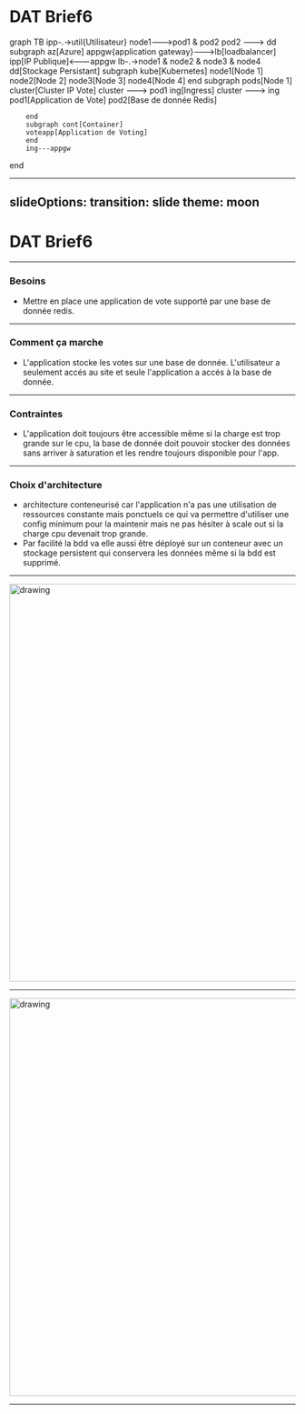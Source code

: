 # DAT Brief6

graph TB
        ipp-.->util{Utilisateur}
        node1--->pod1 & pod2
        pod2 ---> dd
    subgraph az[Azure]
        appgw{application gateway}--->lb[loadbalancer]
        ipp[IP Publique]<---appgw
        lb-.->node1 & node2 & node3 & node4
        dd[Stockage Persistant]
        subgraph kube[Kubernetes]
        node1[Node 1]
        node2[Node 2]
        node3[Node 3]
        node4[Node 4]
        end
        subgraph pods[Node 1]
        cluster[Cluster IP Vote]
        cluster ---> pod1
        ing[Ingress]
        cluster ---> ing
        pod1[Application de Vote]
        pod2[Base de donnée Redis]

        end        
        subgraph cont[Container]
        voteapp[Application de Voting]
        end
        ing---appgw
end


---
slideOptions:
  transition: slide
  theme: moon
---
# DAT Brief6

---


### Besoins

- Mettre en place une application de vote supporté par une base de donnée redis.

---

### Comment ça marche
- L'application stocke les votes sur une base de donnée. L'utilisateur a seulement accés au site et seule l'application a accés à la base de donnée.


---

### Contraintes
- L'application doit toujours être accessible même si la charge est trop grande sur le cpu, la base de donnée doit pouvoir stocker des données sans arriver à saturation et les rendre toujours disponible pour l'app.


---

### Choix d'architecture
- architecture conteneurisé car l'application n'a pas une utilisation de ressources constante mais ponctuels ce qui va permettre d'utiliser une config minimum pour la maintenir mais ne pas hésiter à scale out si la charge cpu devenait trop grande. 
- Par facilité la bdd va elle aussi être déployé sur un conteneur avec un stockage persistent qui conservera les données même si la bdd est supprimé.

---

<img src="https://i.imgur.com/nXufFuh.png" alt="drawing" width="700"/>


---

<img src="https://i.imgur.com/EzfIILk.png" alt="drawing" width="700"/>

---